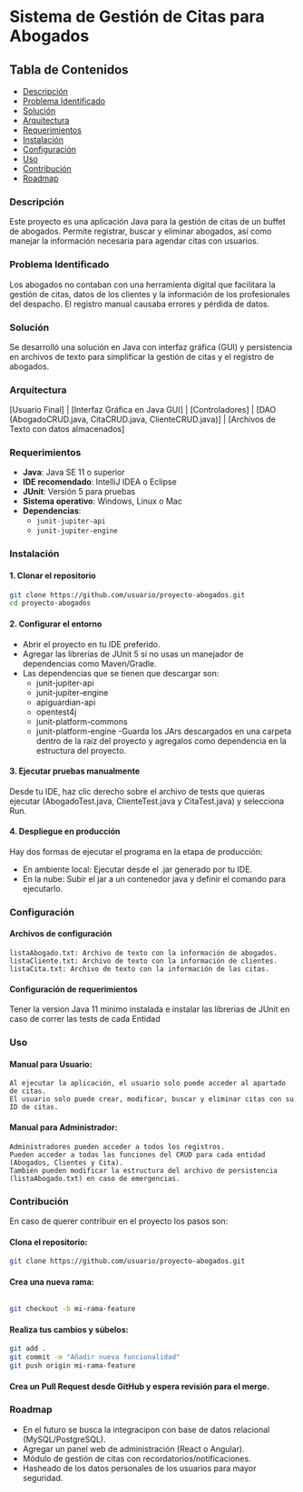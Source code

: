# Sistema de Gestión de Citas para Abogados

## Tabla de Contenidos
- [Descripción](#-descripción)
- [Problema Identificado](#-problema-identificado)
- [Solución](#-solución)
- [Arquitectura](#-arquitectura)
- [Requerimientos](#-requerimientos)
- [Instalación](#-instalación)
- [Configuración](#-configuración)
- [Uso](#-uso)
- [Contribución](#-contribución)
- [Roadmap](#-roadmap)

### Descripción
Este proyecto es una aplicación Java para la gestión de citas de un buffet de abogados. Permite registrar, buscar y eliminar abogados, así como manejar la información necesaria para agendar citas con usuarios. 

### Problema Identificado
Los abogados no contaban con una herramienta digital que facilitara la gestión de citas, datos de los clientes y la información de los profesionales del despacho. El registro manual causaba errores y pérdida de datos.

### Solución
Se desarrolló una solución en Java con interfaz gráfica (GUI) y persistencia en archivos de texto para simplificar la gestión de citas y el registro de abogados.

### Arquitectura
[Usuario Final]
|
[Interfaz Gráfica en Java GUI]
|
[Controladores]
|
[DAO (AbogadoCRUD.java, CitaCRUD.java, ClienteCRUD.java)]
|
[Archivos de Texto con datos almacenados]

### Requerimientos

- **Java**: Java SE 11 o superior
- **IDE recomendado**: IntelliJ IDEA o Eclipse
- **JUnit**: Versión 5 para pruebas
- **Sistema operativo**: Windows, Linux o Mac
- **Dependencias**:
  - `junit-jupiter-api`
  - `junit-jupiter-engine`
    
### Instalación

#### 1. Clonar el repositorio
```bash
git clone https://github.com/usuario/proyecto-abogados.git
cd proyecto-abogados
```

#### 2. Configurar el entorno

- Abrir el proyecto en tu IDE preferido.
- Agregar las librerías de JUnit 5 si no usas un manejador de dependencias como Maven/Gradle.
- Las dependencias que se tienen que descargar son:
  - junit-jupiter-api
  - junit-jupiter-engine
  - apiguardian-api
  - opentest4j
  - junit-platform-commons
  - junit-platform-engine
-Guarda los JArs descargados en una carpeta dentro de la raiz del proyecto y agregalos como dependencia en la estructura del proyecto.

#### 3. Ejecutar pruebas manualmente
Desde tu IDE, haz clic derecho sobre el archivo de tests que quieras ejecutar (AbogadoTest.java, ClienteTest.java y CitaTest.java) y selecciona Run.

#### 4. Despliegue en producción

Hay dos formas de ejecutar el programa en la etapa de producción:
- En ambiente local: Ejecutar desde el .jar generado por tu IDE.
- En la nube: Subir el jar a un contenedor java y definir el comando para ejecutarlo.

### Configuración

#### Archivos de configuración
    listaAbogado.txt: Archivo de texto con la información de abogados.
    listaCliente.txt: Archivo de texto con la información de clientes.
    listaCita.txt: Archivo de texto con la información de las citas.

#### Configuración de requerimientos
Tener la version Java 11 minimo instalada e instalar las líbrerias de JUnit en caso de correr las tests de cada Entidad

### Uso

#### Manual para Usuario:
    Al ejecutar la aplicación, el usuario solo puede acceder al apartado de citas.
    El usuario solo puede crear, modificar, buscar y eliminar citas con su ID de citas.

#### Manual para Administrador:
    Administradores pueden acceder a todos los registros.
    Pueden acceder a todas las funciones del CRUD para cada entidad (Abogados, Clientes y Cita).
    También pueden modificar la estructura del archivo de persistencia (listaAbogado.txt) en caso de emergencias.

### Contribución

En caso de querer contribuir en el proyecto los pasos son:

#### Clona el repositorio:
```bash
git clone https://github.com/usuario/proyecto-abogados.git
```
#### Crea una nueva rama:
```bash

git checkout -b mi-rama-feature
```  
#### Realiza tus cambios y súbelos:
```bash
git add .
git commit -m "Añadir nueva funcionalidad"
git push origin mi-rama-feature
```
#### Crea un Pull Request desde GitHub y espera revisión para el merge.

### Roadmap

- En el futuro se busca la integracipon con base de datos relacional (MySQL/PostgreSQL).
- Agregar un panel web de administración (React o Angular).
- Módulo de gestión de citas con recordatorios/notificaciones.
- Hasheado de los datos personales de los usuarios para mayor seguridad.
